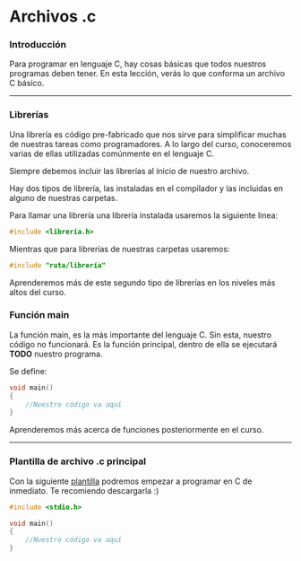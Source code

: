 <h1> Archivos .c </h1>

<h3> Introducción </h3>

Para programar en lenguaje C, hay cosas básicas que todos nuestros programas deben tener. En esta lección, verás lo que conforma un archivo C básico.

<hr>

<h3> Librerías </h3>

Una librería es código pre-fabricado que nos sirve para simplificar muchas de nuestras tareas como programadores. A lo largo del curso, conoceremos varias de ellas utilizadas comúnmente en el lenguaje C.

Siempre debemos incluir las librerías al inicio de nuestro archivo.

Hay dos tipos de librería, las instaladas en el compilador y las incluidas en alguno de nuestras carpetas.

Para llamar una librería una librería instalada usaremos la siguiente linea:

```C
#include <librería.h>
```

Mientras que para librerías de nuestras carpetas usaremos:

```C
#include "ruta/librería"
```

Aprenderemos más de este segundo tipo de librerías en los niveles más altos del curso.

<h3> Función main </h3>

La función main, es la más importante del lenguaje C. Sin esta, nuestro código no funcionará. Es la función principal, dentro de ella se ejecutará **TODO** nuestro programa.

Se define:

```C
void main()
{
    //Nuestro código va aquí
}
```
Aprenderemos más acerca de funciones posteriormente en el curso.

<hr>

<h3> Plantilla de archivo .c principal </h3>

Con la siguiente [plantilla](https://github.com/DIRM2705/C-desde-0/blob/N1/Nivel%201/Archivo%20.c/main.c) podremos empezar a programar en C de inmediato. Te recomiendo descargarla :)

```C
#include <stdio.h>

void main()
{
    //Nuestro código va aquí
}
```